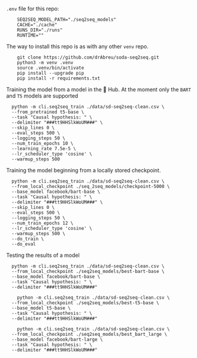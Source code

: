 `.env` file for this repo:

```properties
    SEQ2SEQ_MODEL_PATH="./seq2seq_models"
    CACHE="./cache"
    RUNS_DIR="./runs"
    RUNTIME=""
```

The way to install this repo is as with any other `venv` repo.

```shell
    git clone https://github.com/drAbreu/soda-seq2seq.git
    python3 -m venv .venv
    source .venv/bin/activate
    pip install --upgrade pip
    pip install -r requirements.txt
```

Training the model from a model in the 🤗 Hub. At the moment only the `BART` and `T5` models are supported

```shell
  python -m cli.seq2seq_train ./data/sd-seq2seq-clean.csv \
  --from_pretrained t5-base \
  --task "Causal hypothesis: " \
  --delimiter "###tt9HHSlkWoUM###" \
  --skip_lines 0 \
  --eval_steps 500 \
  --logging_steps 50 \
  --num_train_epochs 10 \
  --learning_rate 7.5e-5 \
  --lr_scheduler_type 'cosine' \
  --warmup_steps 500
```

Training the model beginning from a locally stored checkpoint.

```shell
  python -m cli.seq2seq_train ./data/sd-seq2seq-clean.csv \
  --from_local_checkpoint ./seq_2seq_models/checkpoint-5000 \
  --base_model facebook/bart-base \
  --task "Causal hypothesis: " \
  --delimiter "###tt9HHSlkWoUM###" \
  --skip_lines 0 \
  --eval_steps 500 \
  --logging_steps 50 \
  --num_train_epochs 12 \
  --lr_scheduler_type 'cosine' \
  --warmup_steps 500 \
  --do_train \
  --do_eval
```

Testing the results of a model

```shell
  python -m cli.seq2seq_train ./data/sd-seq2seq-clean.csv \
  --from_local_checkpoint ./seq2seq_models/best-bart-base \
  --base_model facebook/bart-base \
  --task "Causal hypothesis: " \
  --delimiter "###tt9HHSlkWoUM###" 
  
    python -m cli.seq2seq_train ./data/sd-seq2seq-clean.csv \
  --from_local_checkpoint ./seq2seq_models/best-t5-base \
  --base_model t5-base \
  --task "Causal hypothesis: " \
  --delimiter "###tt9HHSlkWoUM###" 
  
    python -m cli.seq2seq_train ./data/sd-seq2seq-clean.csv \
  --from_local_checkpoint ./seq2seq_models/best_bart_large \
  --base_model facebook/bart-large \
  --task "Causal hypothesis: " \
  --delimiter "###tt9HHSlkWoUM###" 


```

